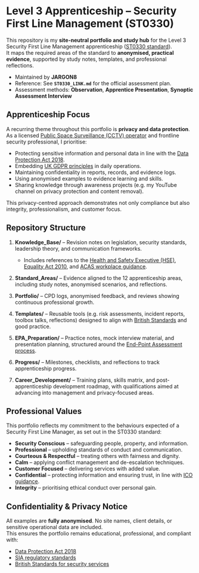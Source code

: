 # Level 3 Apprenticeship – Security First Line Management (ST0330)  

This repository is my **site-neutral portfolio and study hub** for the Level 3 Security First Line Management apprenticeship ([ST0330 standard](https://www.instituteforapprenticeships.org/apprenticeship-standards/security-first-line-manager-v1-0)).  
It maps the required areas of the standard to **anonymised, practical evidence**, supported by study notes, templates, and professional reflections.  

- Maintained by **JARGON8**  
- Reference: See **`ST0330_LINK.md`** for the official assessment plan.  
- Assessment methods: **Observation**, **Apprentice Presentation**, **Synoptic Assessment Interview**  

   

## Apprenticeship Focus  

A recurring theme throughout this portfolio is **privacy and data protection**.  
As a licensed [Public Space Surveillance (CCTV) operator](https://www.gov.uk/guidance/apply-for-an-sia-licence) and frontline security professional, I prioritise:  

- Protecting sensitive information and personal data in line with the [Data Protection Act 2018](https://www.legislation.gov.uk/ukpga/2018/12/contents/enacted).  
- Embedding [UK GDPR principles](https://ico.org.uk/for-organisations/uk-gdpr-guidance-and-resources/) in daily operations.  
- Maintaining confidentiality in reports, records, and evidence logs.  
- Using anonymised examples to evidence learning and skills.  
- Sharing knowledge through awareness projects (e.g. my YouTube channel on privacy protection and content removal).  

This privacy-centred approach demonstrates not only compliance but also integrity, professionalism, and customer focus.  

   

## Repository Structure  

1. **Knowledge_Base/** – Revision notes on legislation, security standards, leadership theory, and communication frameworks.  
   - Includes references to the [Health and Safety Executive (HSE)](https://www.hse.gov.uk/),  
     [Equality Act 2010](https://www.legislation.gov.uk/ukpga/2010/15/contents), and [ACAS workplace guidance](https://www.acas.org.uk/improving-communication-in-the-workplace).  

2. **Standard_Areas/** – Evidence aligned to the 12 apprenticeship areas, including study notes, anonymised scenarios, and reflections.  

3. **Portfolio/** – CPD logs, anonymised feedback, and reviews showing continuous professional growth.  

4. **Templates/** – Reusable tools (e.g. risk assessments, incident reports, toolbox talks, reflections) designed to align with [British Standards](https://www.bsia.co.uk/standards) and good practice.  

5. **EPA_Preparation/** – Practice notes, mock interview material, and presentation planning, structured around the [End-Point Assessment process](https://www.instituteforapprenticeships.org/apprenticeship-standards/security-first-line-manager-v1-0).  

6. **Progress/** – Milestones, checklists, and reflections to track apprenticeship progress.  

7. **Career_Development/** – Training plans, skills matrix, and post-apprenticeship development roadmap, with qualifications aimed at advancing into management and privacy-focused areas.  

   

## Professional Values  

This portfolio reflects my commitment to the behaviours expected of a Security First Line Manager, as set out in the ST0330 standard:  

- **Security Conscious** – safeguarding people, property, and information.  
- **Professional** – upholding standards of conduct and communication.  
- **Courteous & Respectful** – treating others with fairness and dignity.  
- **Calm** – applying conflict management and de-escalation techniques.  
- **Customer Focused** – delivering services with added value.  
- **Confidential** – protecting information and ensuring trust, in line with [ICO guidance](https://ico.org.uk/).  
- **Integrity** – prioritising ethical conduct over personal gain.  

   

## Confidentiality & Privacy Notice  

All examples are **fully anonymised**. No site names, client details, or sensitive operational data are included.  
This ensures the portfolio remains educational, professional, and compliant with:  
- [Data Protection Act 2018](https://www.legislation.gov.uk/ukpga/2018/12/contents/enacted)  
- [SIA regulatory standards](https://www.gov.uk/government/organisations/security-industry-authority)  
- [British Standards for security services](https://www.bsia.co.uk/standards)  
